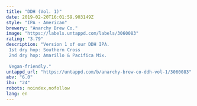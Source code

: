```yaml
---
title: "DDH (Vol. 1)"
date: 2019-02-20T16:01:59.903149Z
style: "IPA - American"
brewery: "Anarchy Brew Co."
image: "https://labels.untappd.com/labels/3060083"
rating: "3.79"
description: "Version 1 of our DDH IPA. 1st dry hop: Southern Cross 2nd dry hop: Amarillo & Pacifica Mix.  Vegan-friendly."
untappd_url: "https://untappd.com/b/anarchy-brew-co-ddh-vol-1/3060083"
abv: "6.0"
ibu: "24"
robots: noindex,nofollow
lang: en
---
```

